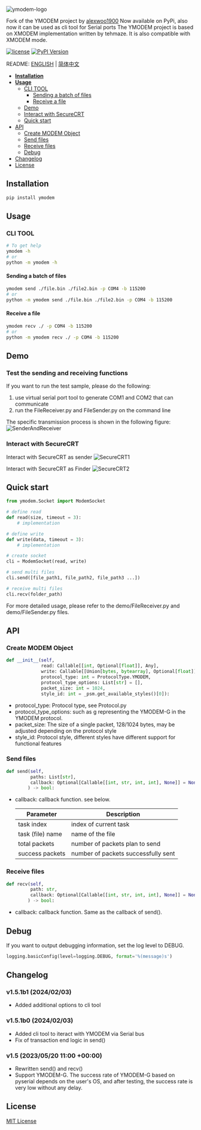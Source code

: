 ![ymodem-logo](https://raw.githubusercontent.com/alexwoo1900/ymodem/master/docs/assets/ymodem-logo.png)

Fork of the YMODEM project by [alexwoo1900](https://github.com/alexwoo1900/ymodem)
Now available on PyPi, also now it can be used as cli tool for Serial ports
The YMODEM project is based on XMODEM implementation written by tehmaze. 
It is also compatible with XMODEM mode.


[![license](https://img.shields.io/github/license/mashape/apistatus.svg)](https://opensource.org/licenses/MIT)
[![PyPI Version](https://img.shields.io/pypi/v/ymodem?label=PyPI&logo=pypi)](https://pypi.org/project/ymodem/)

README: [ENGLISH](https://github.com/alexwoo1900/ymodem/blob/master/README.md) | [简体中文](https://github.com/alexwoo1900/ymodem/blob/master/README_CN.md)

- [**Installation**](#installation)
- [**Usage**](#usage)
  - [CLI TOOL](#cli-tool) 
    - [Sending a batch of files](#sending-a-batch-of-files)
    - [Receive a file](#receive-a-file)
  - [Demo](#demo)
  - [Interact with SecureCRT](#interact-with-securecrt)
  - [Quick start](#quick-start)
- [API](#api)
  - [Create MODEM Object](#create-modem-object)
  - [Send files](#send-files)
  - [Receive files](#receive-files)
  - [Debug](#debug)
- [Changelog](#changelog)
- [License](#license)

## Installation
```Bash
pip install ymodem
```

## Usage

### CLI TOOL

```Bash
# To get help
ymodem -h
# or
python -m ymodem -h
```

#### Sending a batch of files
```Bash
ymodem send ./file.bin ./file2.bin -p COM4 -b 115200
# or
python -m ymodem send ./file.bin ./file2.bin -p COM4 -b 115200
```

#### Receive a file
```Bash
ymodem recv ./ -p COM4 -b 115200
# or
python -m ymodem recv ./ -p COM4 -b 115200
```



## Demo

### Test the sending and receiving functions

If you want to run the test sample, please do the following:
1. use virtual serial port tool to generate COM1 and COM2 that can communicate
2. run the FileReceiver.py and FileSender.py on the command line

The specific transmission process is shown in the following figure:
![SenderAndReceiver](https://raw.githubusercontent.com/alexwoo1900/ymodem/master/docs/assets/console_test.gif)

### Interact with SecureCRT

Interact with SecureCRT as sender
![SecureCRT1](https://raw.githubusercontent.com/alexwoo1900/ymodem/master/docs/assets/sender.gif)

Interact with SecureCRT as Finder
![SecureCRT2](https://raw.githubusercontent.com/alexwoo1900/ymodem/master/docs/assets/receiver.gif)

## Quick start

```python
from ymodem.Socket import ModemSocket

# define read
def read(size, timeout = 3):
    # implementation

# define write
def write(data, timeout = 3):
    # implementation

# create socket
cli = ModemSocket(read, write)

# send multi files
cli.send([file_path1, file_path2, file_path3 ...])

# receive multi files
cli.recv(folder_path)
```

For more detailed usage, please refer to the demo/FileReceiver.py and demo/FileSender.py files.

## API

### Create MODEM Object

```python
def __init__(self, 
             read: Callable[[int, Optional[float]], Any], 
             write: Callable[[Union[bytes, bytearray], Optional[float]], Any], 
             protocol_type: int = ProtocolType.YMODEM, 
             protocol_type_options: List[str] = [],
             packet_size: int = 1024,
             style_id: int = _psm.get_available_styles()[0]):
```
- protocol_type: Protocol type, see Protocol.py
- protocol_type_options: such as g representing the YMODEM-G in the YMODEM protocol.
- packet_size: The size of a single packet, 128/1024 bytes, may be adjusted depending on the protocol style
- style_id: Protocol style, different styles have different support for functional features

### Send files

```python
def send(self, 
         paths: List[str], 
         callback: Optional[Callable[[int, str, int, int], None]] = None
        ) -> bool:
```

- callback: callback function. see below.

    Parameter | Description
    -|-
    task index | index of current task
    task (file) name | name of the file
    total packets | number of packets plan to send
    success packets | number of packets successfully sent

### Receive files

```python
def recv(self, 
         path: str, 
         callback: Optional[Callable[[int, str, int, int], None]] = None
        ) -> bool:
```

- callback: callback function. Same as the callback of send().

## Debug

If you want to output debugging information, set the log level to DEBUG.

```python
logging.basicConfig(level=logging.DEBUG, format='%(message)s')
```

## Changelog

### v1.5.1b1 (2024/02/03)

- Added additional options to cli tool

### v1.5.1b0 (2024/02/03)

- Added cli tool to iteract with YMODEM via Serial bus
- Fix of transaction end logic in send()

### v1.5 (2023/05/20 11:00 +00:00)

- Rewritten send() and recv()
- Support YMODEM-G. 
    The success rate of YMODEM-G based on pyserial depends on the user's OS, and after testing, the success rate is very low without any delay.

## License
[MIT License](https://opensource.org/licenses/MIT)